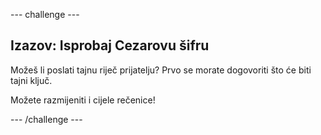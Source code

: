 \--- challenge \---

## Izazov: Isprobaj Cezarovu šifru

Možeš li poslati tajnu riječ prijatelju? Prvo se morate dogovoriti što će biti tajni ključ.

Možete razmijeniti i cijele rečenice!

\--- /challenge \---